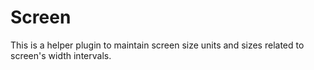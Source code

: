 # Screen
This is a helper plugin to maintain screen size units and sizes related to screen's width intervals.